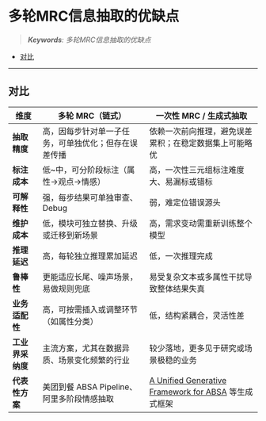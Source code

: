 多轮MRC信息抽取的优缺点
===
<!--START_SECTION:badge-->
<!--END_SECTION:badge-->
<!--info
date: 2025-08-23 23:05:36
top: false
draft: true
hidden: true
level: 0
tag: []
-->

<!--START_SECTION:keywords-->
> ***Keywords**: 多轮MRC信息抽取的优缺点*
<!--END_SECTION:keywords-->

<!--START_SECTION:paper_title-->
<!--END_SECTION:paper_title-->

<!--START_SECTION:toc-->
- [对比](#对比)
<!--END_SECTION:toc-->

---

## 对比

| 维度 | 多轮 MRC（链式） | 一次性 MRC / 生成式抽取 |
|------|-----------------|------------------------|
| **抽取精度** | 高，因每步针对单一子任务，可单独优化；但存在误差传播 | 依赖一次前向推理，避免误差累积；在稳定数据集上可能略优 |
| **标注成本** | 低~中，可分阶段标注（属性→观点→情感） | 高，一次性三元组标注难度大、易漏标或错标 |
| **可解释性** | 强，每步结果可单独审查、Debug | 弱，难定位错误源头 |
| **维护成本** | 低，模块可独立替换、升级或迁移到新场景 | 高，需求变动需重新训练整个模型 |
| **推理延迟** | 高，每轮独立推理累加延迟 | 低，一次推理完成 |
| **鲁棒性** | 更能适应长尾、噪声场景，易做规则兜底 | 易受复杂文本或多属性干扰导致整体结果失真 |
| **业务适配性** | 高，可按需插入或调整环节（如属性分类） | 低，结构紧耦合，灵活性差 |
| **工业界采纳度** | 主流方案，尤其在数据异质、场景变化频繁的行业 | 较少落地，更多见于研究或场景极稳的业务 |
| **代表性方案** | 美团到餐 ABSA Pipeline、阿里多阶段情感抽取 | [A Unified Generative Framework for ABSA](https://arxiv.org/abs/2106.04300) 等生成式框架 |